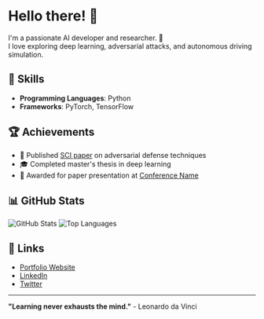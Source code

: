 # Hello there! 👋

I'm a passionate AI developer and researcher. 🚀  
I love exploring deep learning, adversarial attacks, and autonomous driving simulation.  

## 🌟 Skills
- **Programming Languages**: Python
- **Frameworks**: PyTorch, TensorFlow

## 🏆 Achievements
- 📝 Published [SCI paper](#) on adversarial defense techniques
- 🎓 Completed master's thesis in deep learning
- 🥇 Awarded for paper presentation at [Conference Name](#)

## 📊 GitHub Stats
![GitHub Stats](https://github-readme-stats.vercel.app/api?username=Lee-SeungYeol&show_icons=true&theme=radical)
![Top Languages](https://github-readme-stats.vercel.app/api/top-langs/?username=Lee-SeungYeol&layout=compact&theme=radical)

## 🔗 Links
- [Portfolio Website](#)
- [LinkedIn](#)
- [Twitter](#)

---
**"Learning never exhausts the mind."** - Leonardo da Vinci